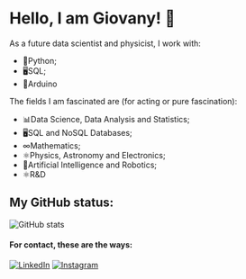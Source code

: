 # Hello, I am Giovany! 👋

As a future data scientist and physicist, I work with:
- 🐍Python;
- 🖥SQL;
- 🤖Arduino

The fields I am fascinated are (for acting or pure fascination):
- 📊Data Science, Data Analysis and Statistics;
- 🖥SQL and NoSQL Databases;
- ∞Mathematics;
- ⚛Physics, Astronomy and Electronics;
- 🤖Artificial Intelligence and Robotics;
- ⚛R&D

## My GitHub status:
![GitHub stats](https://github-readme-stats-git-masterrstaa-rickstaa.vercel.app/api?username=GiovanyRezende&hide_title=true&show_icons=true&include_all_commits=false&count_private=true&line_height=25&hide=issues&bg_color=000&title_color=FF00F6&text_color=FFF&border_radius=3&border_color=36123c&icon_color=FF00F6&theme=jolly)

#### For contact, these are the ways:

[![LinkedIn](https://img.shields.io/badge/LinkedIn-0077B5?style=for-the-badge&logo=linkedin&logoColor=white)](https://www.linkedin.com/in/giovanyrezende/)
[![Instagram](https://img.shields.io/badge/-Instagram-000?style=for-the-badge&logo=instagram&logoColor=white)](https://www.instagram.com/giovanyr_medeiros/)


